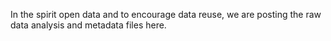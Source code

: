 In the spirit open data and to encourage data reuse, we are posting the raw data analysis and metadata files here.
